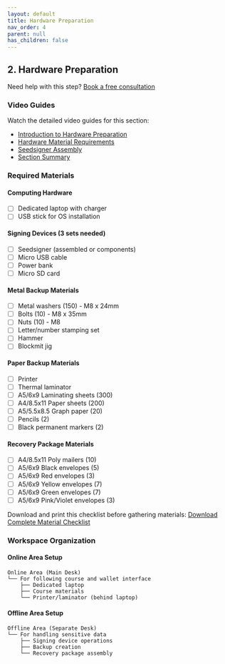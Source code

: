 ```yaml
---
layout: default
title: Hardware Preparation
nav_order: 4
parent: null
has_children: false
---
```


## 2. Hardware Preparation

Need help with this step? [Book a free consultation](https://thebitcoinbackup.com)

### Video Guides
Watch the detailed video guides for this section:
- [Introduction to Hardware Preparation](https://archive.org/details/the-bitcoin-backup-self-inheritance-protocol/Section+2+-+Lesson+1.mp4)
- [Hardware Material Requirements](https://archive.org/details/the-bitcoin-backup-self-inheritance-protocol/Section+2+-+Lesson+2.mp4)
- [Seedsigner Assembly](https://archive.org/details/the-bitcoin-backup-self-inheritance-protocol/Section+2+-+Lesson+4.mp4)
- [Section Summary](https://archive.org/details/the-bitcoin-backup-self-inheritance-protocol/Section+2+-+Lesson+5.mp4)

### Required Materials

#### Computing Hardware
- [ ] Dedicated laptop with charger
- [ ] USB stick for OS installation

#### Signing Devices (3 sets needed)
- [ ] Seedsigner (assembled or components)
- [ ] Micro USB cable
- [ ] Power bank
- [ ] Micro SD card

#### Metal Backup Materials
- [ ] Metal washers (150) - M8 x 24mm
- [ ] Bolts (10) - M8 x 35mm
- [ ] Nuts (10) - M8
- [ ] Letter/number stamping set
- [ ] Hammer
- [ ] Blockmit jig

#### Paper Backup Materials
- [ ] Printer
- [ ] Thermal laminator
- [ ] A5/6x9 Laminating sheets (300)
- [ ] A4/8.5x11 Paper sheets (200)
- [ ] A5/5.5x8.5 Graph paper (20)
- [ ] Pencils (2)
- [ ] Black permanent markers (2)

#### Recovery Package Materials
- [ ] A4/8.5x11 Poly mailers (10)
- [ ] A5/6x9 Black envelopes (5)
- [ ] A5/6x9 Red envelopes (3)
- [ ] A5/6x9 Yellow envelopes (7)
- [ ] A5/6x9 Green envelopes (7)
- [ ] A5/6x9 Pink/Violet envelopes (3)

Download and print this checklist before gathering materials:
[Download Complete Material Checklist](https://github.com/TheBitcoinBackup/Self-Inheritance-Protocol/blob/main/assets/docs/starter-kit/Material%20Checklist%20-%20Self-Inheritance%20Protocol.pdf)

### Workspace Organization

#### Online Area Setup
```
Online Area (Main Desk)
└── For following course and wallet interface
    ├── Dedicated laptop
    ├── Course materials
    └── Printer/laminator (behind laptop)
```

#### Offline Area Setup
```
Offline Area (Separate Desk)
└── For handling sensitive data
    ├── Signing device operations
    ├── Backup creation
    └── Recovery package assembly
```
